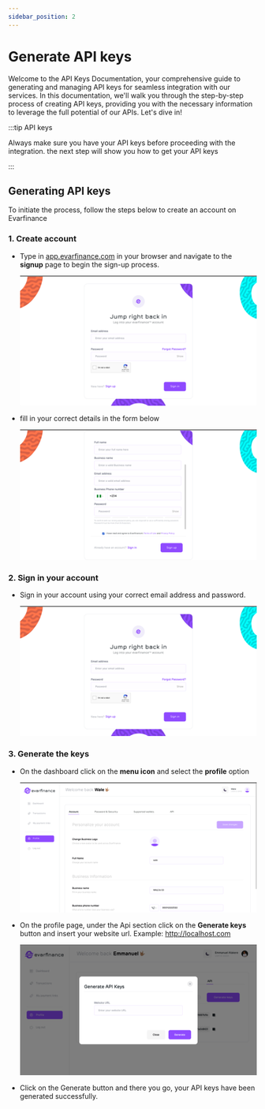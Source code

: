```yaml
---
sidebar_position: 2
---
```


# Generate API keys

Welcome to the API Keys Documentation, your comprehensive guide to generating and managing API keys for seamless integration with our services. In this documentation, we'll walk you through the step-by-step process of creating API keys, providing you with the necessary information to leverage the full potential of our APIs. Let's dive in!

:::tip API keys

Always make sure you have your API keys before proceeding with the integration. the next step will show you how to get your API keys

:::

## Generating API keys

To initiate the process, follow the steps below to create an account on Evarfinance

### 1. Create account

- Type in [app.evarfinance.com](https://app.evarfinance.com/signin) in your browser and navigate to the **signup** page to begin the sign-up process.

  <div style={{textAlign: 'center'}}>

  ![signin page](../Api/img/signin_desktop.png)

  </div>

- fill in your correct details in the form below

  <div style={{textAlign: 'center'}}>

  ![signup page](../Api/img/signup_desktop.png)

  </div>

### 2. Sign in your account

- Sign in your account using your correct email address and password.

  <div style={{textAlign: 'center'}}>

  ![signin page](../Api/img/signin_desktop.png)

  </div>

### 3. Generate the keys

- On the dashboard click on the **menu icon** and select the **profile** option

  <div style={{textAlign: 'center'}}>

  ![signin page](../Api/img/User_profile_desktop.png)

  </div>

- On the profile page, under the Api section click on the **Generate keys** button and insert your website url. Example: http://localhost.com

  <div style={{textAlign: 'center'}}>

  ![signin page](../Api/img/api_url_desktop.png)

  </div>

- Click on the Generate button and there you go, your API keys have been generated successfully.
